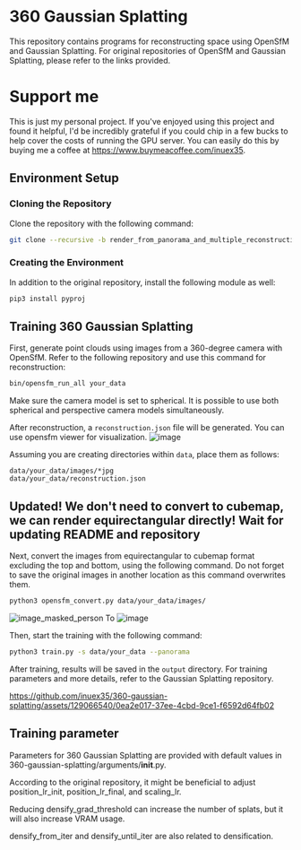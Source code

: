 
# 360 Gaussian Splatting

This repository contains programs for reconstructing space using OpenSfM and Gaussian Splatting. For original repositories of OpenSfM and Gaussian Splatting, please refer to the links provided.

# Support me
This is just my personal project.
If you've enjoyed using this project and found it helpful, 
I'd be incredibly grateful if you could chip in a few bucks to help cover the costs of running the GPU server. 
You can easily do this by buying me a coffee at 
https://www.buymeacoffee.com/inuex35. 

## Environment Setup

### Cloning the Repository

Clone the repository with the following command:

```bash
git clone --recursive -b render_from_panorama_and_multiple_reconstruction https://github.com/inuex35/360-gaussian-splatting
```

### Creating the Environment

In addition to the original repository, install the following module as well:

```bash
pip3 install pyproj
```

## Training 360 Gaussian Splatting

First, generate point clouds using images from a 360-degree camera with OpenSfM. Refer to the following repository and use this command for reconstruction:

```bash
bin/opensfm_run_all your_data
```

Make sure the camera model is set to spherical. It is possible to use both spherical and perspective camera models simultaneously.

After reconstruction, a `reconstruction.json` file will be generated. You can use opensfm viewer for visualization.
![image](https://github.com/inuex35/360-gaussian-splatting/assets/129066540/d34379f9-1e88-49e5-8feb-315199082e8b)


Assuming you are creating directories within `data`, place them as follows:
```
data/your_data/images/*jpg
data/your_data/reconstruction.json
```

## Updated! We don't need to convert to cubemap, we can render equirectangular directly! Wait for updating README and repository

Next, convert the images from equirectangular to cubemap format excluding the top and bottom, using the following command. Do not forget to save the original images in another location as this command overwrites them.
```bash
python3 opensfm_convert.py data/your_data/images/
```
![image_masked_person](https://github.com/inuex35/360-gaussian-splatting/assets/129066540/e651dd31-880d-4f73-af52-cd025e9aeac5)
To
![image](https://github.com/inuex35/360-gaussian-splatting/assets/129066540/35e91f56-b093-4ba4-92d6-5e76b3023bd6)

Then, start the training with the following command:

```bash
python3 train.py -s data/your_data --panorama
```

After training, results will be saved in the `output` directory. For training parameters and more details, refer to the Gaussian Splatting repository.

https://github.com/inuex35/360-gaussian-splatting/assets/129066540/0ea2e017-37ee-4cbd-9ce1-f6592d64fb02


## Training parameter


Parameters for 360 Gaussian Splatting are provided with default values in 360-gaussian-splatting/arguments/__init__.py.

According to the original repository, it might be beneficial to adjust position_lr_init, position_lr_final, and scaling_lr.

Reducing densify_grad_threshold can increase the number of splats, but it will also increase VRAM usage.

densify_from_iter and densify_until_iter are also related to densification.




